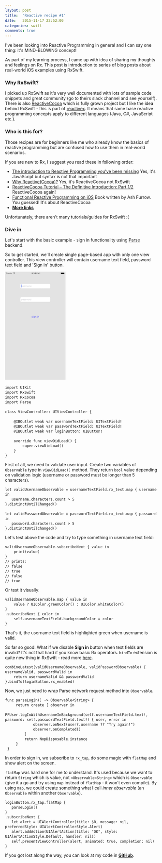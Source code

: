 ```yaml
---
layout: post
title:  "Reactive recipe #1"
date:   2015-11-17 22:52:00
categories: swift
comments: true
---
```


I've been looking into Reactive Programming in general
and I can say one thing: it's MIND-BLOWING concept!

As part of my learning process, I came up with idea of sharing my thoughts and
feelings on Rx. This post is introduction to series of blog posts about real-world
iOS examples using RxSwift.


### Why RxSwift?
I picked up RxSwift as it's very well documented with lots of sample code snippets
and great community (go to theirs slack channel and see yourself).
There is also [ReactiveCocoa](https://github.com/ReactiveCocoa/ReactiveCocoa)
which is fully grown project but I like the idea behind RxSwift - this is part of
[reactivex](http://reactivex.io/). It means that same base reactive programming
concepts apply to different languages (Java, C#, JavaScript etc.).

### Who is this for?
Those recipes are for beginners like me who already know the basics of reactive
programming but are confused how to use them in real-world scenarios.

If you are new to Rx, I suggest you read these in following order:

- [The introduction to Reactive Programming you've been missing](https://gist.github.com/staltz/868e7e9bc2a7b8c1f754)
Yes, it's JavaScript but syntax is not that important
- [Why Reactive(Cocoa)?](http://www.sprynthesis.com/2014/06/15/why-reactivecocoa/)
Yes, it's ReactiveCocoa not RxSwift
- [ReactiveCocoa Tutorial – The Definitive Introduction: Part 1/2](http://www.raywenderlich.com/62699/reactivecocoa-tutorial-pt1)
ReactiveCocoa again!
- [Functional Reactive Programming on iOS](https://leanpub.com/iosfrp/)
Book written by Ash Furrow. You guessed! It's about ReactiveCocoa
- **[More links](http://tailec.com/blog/startwith-reactivecocoa-and-mvvm)**

Unfortunately, there aren't many tutorials/guides for RxSwift :(

### Dive in
Let's start with the basic example - sign in functionality using
[Parse](www.parse.com) backend.


So to get started, we'll create single page-based app with only one view
controller. This view controller will contain username text field, password
text field and 'Sign in' button.

![Reactive recipe #1](/images/02.png)

    import UIKit
    import RxSwift
    import RxCocoa
    import Parse

    class ViewController: UIViewController {

        @IBOutlet weak var usernameTextField: UITextField!
        @IBOutlet weak var passwordTextField: UITextField!
        @IBOutlet weak var loginButton: UIButton!

        override func viewDidLoad() {
            super.viewDidLoad()
        }
    }

First of all, we need to validate user input. Create two variables of `Observable`
type in `viewDidLoad()` method. They return `bool` value depending on validation logic
(username or password must be longer than 5 characters).

    let validUsernameObservable = usernameTextField.rx_text.map { username in
       username.characters.count > 5
    }.distinctUntilChanged()

    let validPasswordObservable = passwordTextField.rx_text.map { password in
       password.characters.count > 5
    }.distinctUntilChanged()

Let's test above the code and try to type something in username text field:

    validUsernameObservable.subscribeNext { value in
        print(value)
    }
    // prints:
    // false
    // true
    // false
    // true

Or test it visually:

    validUsernameObservable.map { value in
        value ? UIColor.greenColor() : UIColor.whiteColor()
    }
    .subscribeNext { color in
        self.usernameTextField.backgroundColor = color
    }

That's it, the username text field is highlighted green when username is valid.

So far so good. What if we disable **Sign in** button when text fields are invalid?
It's not that hard if you know basic Rx operators. `bindTo` extension is quite
new thing in RxSwift - read more [here](https://github.com/ReactiveX/RxSwift/blob/master/Documentation/Examples.md#simple-ui-bindings).

    combineLatest(validUsernameObservable, validPasswordObservable) { usernameValid, passwordValid in
        return usernameValid && passwordValid
    }.bindTo(loginButton.rx_enabled)

Now, we just need to wrap Parse network request method into `Observable`.

    func parseLogin() -> Observable<String> {
         return create { observer in
             PFUser.logInWithUsernameInBackground(self.usernameTextField.text!, password: self.passwordTextField.text!) { user, error in
                 observer.onNext(user?.username ?? "Try again!")
                 observer.onCompleted()
             }
             return NopDisposable.instance
         }
     }

In order to sign in, we subscribe to `rx_tap`, do some magic with
`flatMap` and show alert on the screen.


`flatMap` was hard one for me to understand. It's used because we want
to return `String` which is value, not `<Observable<String>` which is `Observable`
(give it a go and try using `map` instead of `flatMap` - it won't even compile).
By using `map`, we could create something what I call *inner observable* (an `Observable`
within another `Observable`).


    loginButton.rx_tap.flatMap {
       parseLogin()
    }
    .subscribeNext {
       let alert = UIAlertController(title: $0, message: nil, preferredStyle: UIAlertControllerStyle.Alert)
       alert.addAction(UIAlertAction(title: "OK", style: UIAlertActionStyle.Default, handler: nil))
       self.presentViewController(alert, animated: true, completion: nil)
    }


If you got lost along the way, you can look at my code in **[GitHub](https://github.com/tailec/reactive-recipes)**.
